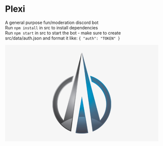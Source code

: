 # Plexi

A general purpose fun/moderation discord bot  
Run `npm install` in src to install dependencies   
Run `npm start` in src to start the bot - make sure to create src/data/auth.json and format it like: `{ "auth": "TOKEN" }`

![](https://github.com/Nigecat/Plexi/blob/master/logo.png)
